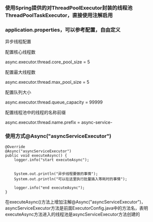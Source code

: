 ### 使用Spring提供的对ThreadPoolExecutor封装的线程池ThreadPoolTaskExecutor，直接使用注解启用

### application.properties，可以参考配置，自由定义

异步线程配置

配置核心线程数

async.executor.thread.core_pool_size = 5

配置最大线程数

async.executor.thread.max_pool_size = 5

 配置队列大小

async.executor.thread.queue_capacity = 99999

 配置线程池中的线程的名称前缀

async.executor.thread.name.prefix = async-service-

### 使用方式@Async("asyncServiceExecutor")


    @Override
    @Async("asyncServiceExecutor")
    public void executeAsync() {
        logger.info("start executeAsync");


        System.out.println("异步线程要做的事情");
        System.out.println("可以在这里执行批量插入等耗时的事情");

        logger.info("end executeAsync");
    }
在executeAsync()方法上增加注解@Async("asyncServiceExecutor")，asyncServiceExecutor方法是前面ExecutorConfig.java中的方法名，表明executeAsync方法进入的线程池是asyncServiceExecutor方法创建的

